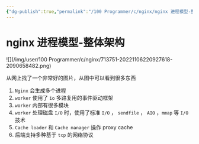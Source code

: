 ```yaml
---
{"dg-publish":true,"permalink":"/100 Programmer/c/nginx/nginx 进程模型-整体架构/","title":"Nginx 进程模型-整体架构","tags":["nginx","Process"],"noteIcon":"","created":"2021-04-14T13:14:29.000+08:00"}
---
```



# nginx 进程模型-整体架构

![](/img/user/100 Programmer/c/nginx/713751-20221106220927618-2090658482.png)


从网上找了一个非常好的图片，从图中可以看到很多东西

1. `Nginx` 会生成多个进程
2. `worker` 使用了 `io` 多路复用的事件驱动框架
3. `worker` 内部有很多模块
4. `worker` 处理磁盘 `I/O` 时，使用了标准 `I/O` ， `sendfile` ， `AIO` ，`mmap` 等 `I/O` 技术
5. `Cache loader` 和 `Cache manager` 操作 proxy cache
6. 后端支持多种基于 `tcp` 的网络协议